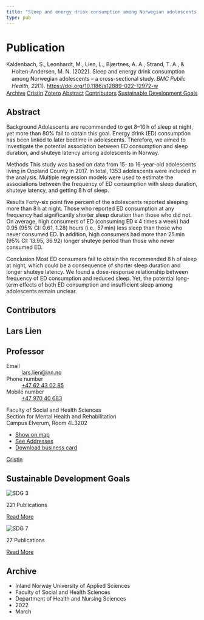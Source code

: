 ```yaml
---
title: "Sleep and energy drink consumption among Norwegian adolescents – a cross-sectional study"
type: pub
---
```

<h1>Publication</h1>
<article id="csl-bib-container-H5NXBWMP" class="csl-bib-container">
  <div class="csl-bib-body" style="line-height: 1.35; padding-left: 1em; text-indent:-1em;">
  <div class="csl-entry">Kaldenbach, S., Leonhardt, M., Lien, L., Bj&#xE6;rtnes, A. A., Strand, T. A., &amp; Holten-Andersen, M. N. (2022). Sleep and energy drink consumption among Norwegian adolescents &#x2013; a cross-sectional study. <i>BMC Public Health</i>, <i>22</i>(1). <a href="https://doi.org/10.1186/s12889-022-12972-w">https://doi.org/10.1186/s12889-022-12972-w</a></div>
</div>
  <div class="csl-bib-buttons">
    <a href="#taxonomy-article-H5NXBWMP" class="csl-bib-button">Archive</a>
    <a href="https://app.cristin.no/results/show.jsf?id=2011228" alt="Cristin URL" class="csl-bib-button">Cristin</a>
    <a href="http://zotero.org/groups/5022929/items/H5NXBWMP" alt="Zotero URL" class="csl-bib-button">Zotero</a>
    <a href="#abstract-article-H5NXBWMP" class="csl-bib-button">Abstract</a>
    <a href="#contributors-article-H5NXBWMP" class="csl-bib-button">Contributors</a>
    <a href="#sdg-article-H5NXBWMP" class="csl-bib-button">Sustainable Development Goals</a>
  </div>
  <div id="csl-bib-meta-container-H5NXBWMP"></div>
</article>
<div id="csl-bib-meta-H5NXBWMP" class="csl-bib-meta">
  <article id="abstract-article-H5NXBWMP" class="abstract-article">
    <h1>Abstract</h1>
    Background 
Adolescents are recommended to get 8–10 h of sleep at night, yet more than 80% fail to obtain this goal. Energy drink (ED) consumption has been linked to later bedtime in adolescents. Therefore, we aimed to investigate the potential association between ED consumption and sleep duration, and shuteye latency among adolescents in Norway. 
 
Methods 
This study was based on data from 15- to 16-year-old adolescents living in Oppland County in 2017. In total, 1353 adolescents were included in the analysis. Multiple regression models were used to estimate the associations between the frequency of ED consumption with sleep duration, shuteye latency, and getting 8 h of sleep. 
 
Results 
Forty-six point five percent of the adolescents reported sleeping more than 8 h at night. Those who reported ED consumption at any frequency had significantly shorter sleep duration than those who did not. On average, high consumers of ED (consuming ED ≥ 4 times a week) had 0.95 (95% CI: 0.61, 1.28) hours (i.e., 57 min) less sleep than those who never consumed ED. In addition, high consumers had more than 25 min (95% CI: 13.95, 36.92) longer shuteye period than those who never consumed ED. 
 
Conclusion 
Most ED consumers fail to obtain the recommended 8 h of sleep at night, which could be a consequence of shorter sleep duration and longer shuteye latency. We found a dose-response relationship between frequency of ED consumption and reduced sleep. Yet, the potential long-term effects of both ED consumption and insufficient sleep among adolescents remain unclear.
  </article>
  <article id="contributors-article-H5NXBWMP" class="contributors-article">
    <h1>Contributors</h1>
    <div class="personas">
<div class="vrtx-hinn-person-card">
<div class="photo">
<i class="lar la-user-circle missing-person"></i>
</div>
<div class="info">
<hgroup><h1>Lars Lien</h1>
<h2>Professor</h2>
</hgroup><dl>
<dt>Email</dt>
<dd>
<a href="mailto:lars.lien@inn.no">lars.lien@inn.no</a>
</dd>
<dt>Phone number</dt>
<dd><a href="tel:+4762430285">
+47 62 43 02 85
</a></dd>
<dt>Mobile number</dt>
<dd><a href="tel:+4797040683">
+47 970 40 683
</a></dd>
</dl>
<p>
Faculty of Social and Health Sciences<br>
Section for Mental Health and Rehabilitation<br>
Campus Elverum,
Room 4L3202
</p>
<ul class="vrtx-hinn-links">
<li><a href="https://www.google.com/maps?q=60.88177,11.53669">Show on map</a></li>
<li><a href="https://www.inn.no/english/find-an-employee/lars-lien.html#vrtx-hinn-addresses">See Addresses</a></li>
<li><a href="https://www.inn.no/english/find-an-employee/lars-lien.html?vrtx=vcf">Download business card</a></li>
</ul>
</div>
</div>
<a href="https://app.cristin.no/persons/show.jsf?id=14287" alt="Cristin URL" class="personas-cristin">Cristin</a>
</div>
  </article>
  <article id="sdg-article-H5NXBWMP" class="sdg-article">
    <h1>Sustainable Development Goals</h1>
    <div class="sdg-container"><div id="sdg3" class="sdg">
<img src="{{< params subfolder >}}images/sdg/sdg03_en.png" class="image" alt="SDG 3">
<div class="sdg-overlay">
<p class="sdg-publication-count"><span>221</span> Publications</p>
<p><a href="https://sdgs.un.org/goals/goal3" class="sdg-read-more">Read More</a></p>
</div>
</div> <div id="sdg7" class="sdg">
<img src="{{< params subfolder >}}images/sdg/sdg07_en.png" class="image" alt="SDG 7">
<div class="sdg-overlay">
<p class="sdg-publication-count"><span>27</span> Publications</p>
<p><a href="https://sdgs.un.org/goals/goal7" class="sdg-read-more">Read More</a></p>
</div>
</div></div>
  </article>
  <article id="taxonomy-article-H5NXBWMP" class="taxonomy-article">
    <h1>Archive</h1>
    <ul>
      <li>Inland Norway University of Applied Sciences</li>
      <li>Faculty of Social and Health Sciences</li>
      <li>Department of Health and Nursing Sciences</li>
      <li>2022</li>
      <li>March</li>
    </ul>
  </article>
</div>
